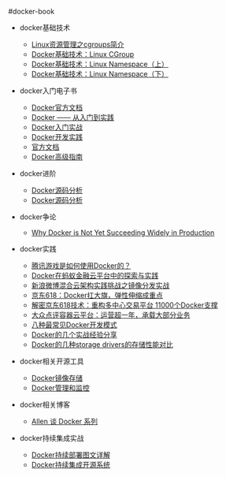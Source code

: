 #docker-book

* docker基础技术
    * [Linux资源管理之cgroups简介](http://tech.meituan.com/cgroups.html)
    * [Docker基础技术：Linux CGroup](http://coolshell.cn/articles/17049.html)
    * [Docker基础技术：Linux Namespace（上）](http://coolshell.cn/articles/17010.html)
    * [Docker基础技术：Linux Namespace（下）](http://coolshell.cn/articles/17029.html)

* docker入门电子书
    *  [Docker官方文档](https://docs.docker.com)
    *  [Docker —— 从入门到实践](http://dockerpool.com/static/books/docker_practice/index.html)
    *  [Docker入门实战](http://yuedu.baidu.com/ebook/d817967416fc700abb68fca1?pn=1&rf=http%3A%2F%2Fyuedu.baidu.com%2Febook%2Fd817967416fc700abb68fca1%3Ffr%3Daladdin%26key%3Ddocker%26f%3Dread)
    *  [Docker开发实践](http://book.douban.com/subject/26432893/)
    *  [官方文档](https://docs.docker.com/)
    *  [Docker高级指南](http://tech.paulcz.net/cdatx-advanced-docker)

* docker进阶
    *  [Docker源码分析](http://item.jd.com/1654939348.html)
    *  [Docker源码分析](http://www.infoq.com/cn/search.action?queryString=Docker%E6%BA%90%E7%A0%81%E5%88%86%E6%9E%90&page=1&searchOrder=&sst=tfDHNH4PSrjSy7Ae)
 
* docker争论
    * [Why Docker is Not Yet Succeeding Widely in Production](http://sirupsen.com/production-docker/)

* docker实践
    * [腾讯游戏是如何使用Docker的？](http://www.infoq.com/cn/articles/how-tencent-game-use-docker) 
    * [Docker在蚂蚁金融云平台中的探索与实践](http://www.infoq.com/cn/articles/docker-in-the-antgroup-cloud-platform)
    * [新浪微博混合云架构实践挑战之镜像分发实战](http://mp.weixin.qq.com/s?__biz=MjM5MDE0Mjc4MA==&mid=503508823&idx=2&sn=7c5f312069c780df1730b85e1bcd063e#rd)
    * [京东618：Docker扛大旗，弹性伸缩成重点](http://www.infoq.com/cn/news/2015/06/jd-618-docker)
    * [解密京东618技术：重构多中心交易平台 11000个Docker支撑](http://www.csdn.net/article/2015-07-14/2825203)
    * [大众点评容器云平台：运营超一年，承载大部分业务](http://www.infoq.com/cn/news/2015/08/dianping-container-service)
    * [八种最常见Docker开发模式 ](http://www.cstor.cn/textdetail_8627.html)
    * [Docker的几个实战经验分享](http://www.infoq.com/cn/news/2015/04/several-docker-practice)
    * [Docker的几种storage drivers的存储性能对比](http://developerblog.redhat.com/2014/09/30/overview-storage-scalability-docker/)

* docker相关开源工具
    * [Docker镜像存储](https://github.com/jcloudpub/speedy)
    * [Docker管理和监控](https://github.com/tobegit3hub/seagull)

* docker相关博客
    * [Allen 谈 Docker 系列](http://blog.daocloud.io/category/allen-%E8%B0%88-docker-%E7%B3%BB%E5%88%97/) 

* docker持续集成实战
    * [Docker持续部署图文详解](http://www.infoq.com/cn/articles/effective-ops-part-06)
    * [Docker持续集成开源系统](https://github.com/ArchCI/archci)

